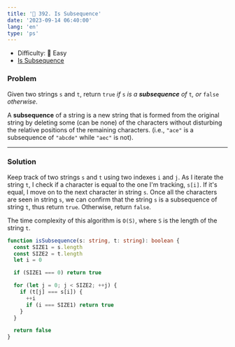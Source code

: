 ```yaml
---
title: '🍰 392. Is Subsequence'
date: '2023-09-14 06:40:00'
lang: 'en'
type: 'ps'
---
```


- Difficulty: 🍰 Easy
- [Is Subsequence](https://leetcode.com/problems/is-subsequence/?envType=study-plan-v2&envId=leetcode-75)

### Problem

Given two strings `s` and `t`, return `true` _if_ `s` _is a **subsequence** of_ `t`_, or_ `false` _otherwise_.

A **subsequence** of a string is a new string that is formed from the original string by deleting some (can be none) of the characters without disturbing the relative positions of the remaining characters. (i.e., `"ace"` is a subsequence of `"abcde"` while `"aec"` is not).

---

### Solution

Keep track of two strings `s` and `t` using two indexes `i` and `j`. As I iterate the string `t`, I check if a character is equal to the one I'm tracking, `s[i]`. If it's equal, I move on to the next character in string `s`. Once all the characters are seen in string `s`, we can confirm that the string `s` is a subsequence of string `t`, thus return `true`. Otherwise, return `false`.

The time complexity of this algorithm is `O(S)`, where `S` is the length of the string `t`.

```ts
function isSubsequence(s: string, t: string): boolean {
  const SIZE1 = s.length
  const SIZE2 = t.length
  let i = 0

  if (SIZE1 === 0) return true

  for (let j = 0; j < SIZE2; ++j) {
    if (t[j] === s[i]) {
      ++i
      if (i === SIZE1) return true
    }
  }

  return false
}
```
